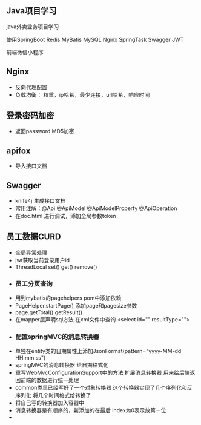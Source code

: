 ## Java项目学习

java外卖业务项目学习

使用SpringBoot Redis MyBatis MySQL Nginx SpringTask Swagger JWT 

前端微信小程序


## Nginx

- 反向代理配置
- 负载均衡：
权重，ip哈希，最少连接，url哈希，响应时间


## 登录密码加密

- 返回password MD5加密


## apifox

- 导入接口文档


## Swagger

- knife4j 生成接口文档
- 常用注解：@Api @ApiModel @ApiModelProperty @ApiOperation
- 在doc.html 进行调试，添加全局参数token

## 员工数据CURD

- 全局异常处理
- jwt获取当前登录用户id
- ThreadLocal set() get() remove()
- ### 员工分页查询 
- 用到mybatis的pagehelpers  pom中添加依赖
- PageHelper.startPage() 添加page和pagesize参数
- page.getTotal()   getResult()
- 在mapper层声明sql方法 在xml文件中查询 \<select id="" resultType="">
- ### 配置springMVC的消息转换器
- 单独在entity类的日期属性上添加JsonFormat(pattern="yyyy-MM-dd HH:mm:ss")
- springMVC的消息转换器 给日期格式化
- 重写WebMvcConfigurationSupport中的方法 扩展消息转换器 用来给后端返回前端的数据进行统一处理
- common类里已经写好了一个对象转换器 这个转换器实现了几个序列化和反序列化 将几个时间格式给转换了 
- 将自己写的转换器加入容器中 
- 消息转换器是有顺序的，新添加的在最后 index为0表示放第一位
- 